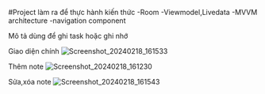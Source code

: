 #Project làm ra để thực hành kiến thức
-Room
-Viewmodel,Livedata
-MVVM architecture
-navigation component

Mô tả dùng để ghi task hoặc ghi nhớ 

Giao diện chính
![Screenshot_20240218_161533](https://github.com/Jkiss123/NoteApp/assets/111178266/d2e00db0-005e-4733-b860-22b0b7328108)

Thêm note
![Screenshot_20240218_161230](https://github.com/Jkiss123/NoteApp/assets/111178266/aca9da3c-770d-4ebc-8773-abf71ee6e7d2)

Sửa,xóa note
![Screenshot_20240218_161543](https://github.com/Jkiss123/NoteApp/assets/111178266/6b9f8bd5-e592-47d3-b7b7-d67e7f225666)


